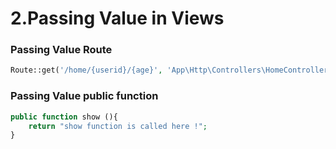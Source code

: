 # 2.Passing Value in Views

### Passing Value Route

```php
Route::get('/home/{userid}/{age}', 'App\Http\Controllers\HomeController@show');
```

### Passing Value public function

```php
public function show (){
    return "show function is called here !";
}
```
